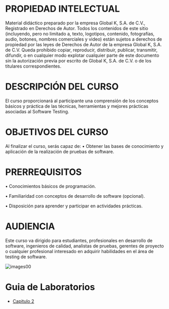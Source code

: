 # PROPIEDAD INTELECTUAL
Material didáctico preparado por la empresa Global K, S.A. de C.V., Registrado en Derechos de Autor.
Todos los contenidos de este sitio (incluyendo, pero no limitado a, texto, logotipos, contenido, fotografías, audio, botones, nombres comerciales y video) están sujetos a derechos de propiedad por las leyes de Derechos de Autor de la empresa Global K, S.A. de C.V.
Queda prohibido copiar, reproducir, distribuir, publicar, transmitir, difundir, o en cualquier modo explotar cualquier parte de este documento sin la autorización previa por escrito de Global K, S.A. de C.V. o de los titulares correspondientes.

# DESCRIPCIÓN DEL CURSO
El curso proporcionará al participante una comprensión de los conceptos básicos y práctica de las técnicas, herramientas y mejores prácticas asociadas al Software Testing.

# OBJETIVOS DEL CURSO
Al finalizar el curso, serás capaz de:
•	Obtener las bases de conocimiento y aplicación de la realización de pruebas de software.
# PRERREQUISITOS
•	Conocimientos básicos de programación.

•	Familiaridad con conceptos de desarrollo de software (opcional).

•	Disposición para aprender y participar en actividades prácticas.
# AUDIENCIA
Este curso va dirigido para estudiantes, profesionales en desarrollo de software, ingenieros de calidad, analistas de pruebas, gerentes de proyecto o cualquier profesional interesado en adquirir habilidades en el área de testing de software.

![images00](../images/image00.png)
# Guia de Laboratorios
- [Capitulo 2](../capitulo2/index.html)